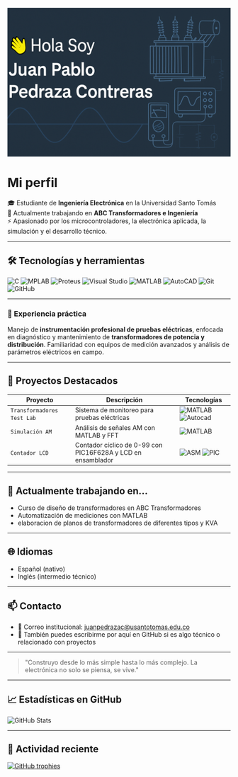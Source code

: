 <!-- Banner personalizado -->
<p align="center">
  <img src="banner.png" alt="Banner de Juan Pablo Pedraza Contreras">
</p>

# Mi perfil 

🎓 Estudiante de **Ingeniería Electrónica** en la Universidad Santo Tomás  
🏢 Actualmente trabajando en **ABC Transformadores e Ingeniería**  
⚡ Apasionado por los microcontroladores, la electrónica aplicada, la simulación y el desarrollo técnico.

---

## 🛠️ Tecnologías y herramientas

![C](https://img.shields.io/badge/C-blue?style=for-the-badge&logo=c)
![MPLAB](https://img.shields.io/badge/MPLAB-red?style=for-the-badge)
![Proteus](https://img.shields.io/badge/Proteus-lightgrey?style=for-the-badge)
![Visual Studio](https://img.shields.io/badge/Visual_Studio-5C2D91?style=for-the-badge&logo=visual-studio&logoColor=white)
![MATLAB](https://img.shields.io/badge/MATLAB-orange?style=for-the-badge)
![AutoCAD](https://img.shields.io/badge/AutoCAD-EF1212?style=for-the-badge&logo=autodesk&logoColor=white)
![Git](https://img.shields.io/badge/Git-F05032?style=for-the-badge&logo=git&logoColor=white)
![GitHub](https://img.shields.io/badge/GitHub-181717?style=for-the-badge&logo=github)

---

### 🔬 Experiencia práctica

Manejo de **instrumentación profesional de pruebas eléctricas**, enfocada en diagnóstico y mantenimiento de **transformadores de potencia y distribución**. Familiaridad con equipos de medición avanzados y análisis de parámetros eléctricos en campo.

---

## 📌 Proyectos Destacados

| Proyecto | Descripción | Tecnologías |
|----------|-------------|-------------|
| `Transformadores Test Lab` | Sistema de monitoreo para pruebas eléctricas | ![MATLAB](https://img.shields.io/badge/MATLAB-Used-orange) ![Autocad](https://img.shields.io/badge/Autocad-Used-lightgrey) |
| `Simulación AM` | Análisis de señales AM con MATLAB y FFT | ![MATLAB](https://img.shields.io/badge/MATLAB-Used-orange) |
| `Contador LCD` | Contador cíclico de 0-99 con PIC16F628A y LCD en ensamblador | ![ASM](https://img.shields.io/badge/Assembly-MPLAB-lightgrey) ![PIC](https://img.shields.io/badge/Microcontrolador-PIC16F628A-blue) |


---
## 🚀 Actualmente trabajando en...

- Curso de diseño de transformadores en ABC Transformadores
- Automatización de mediciones con MATLAB
- elaboracion de planos de transformadores de diferentes tipos y KVA

---
## 🌐 Idiomas

- Español (nativo)
- Inglés (intermedio técnico)

---

## 📫 Contacto

- 📧 Correo institucional: [juanpedrazac@usantotomas.edu.co](mailto:juanpedrazac@usantotomas.edu.co)
- 📨 También puedes escribirme por aquí en GitHub si es algo técnico o relacionado con proyectos

---

> "Construyo desde lo más simple hasta lo más complejo. La electrónica no solo se piensa, se vive."
---

## 📈 Estadísticas en GitHub

![GitHub Stats](https://github-readme-stats.vercel.app/api?username=juanpabl0806&show_icons=true&theme=tokyonight)


---

## 🔄 Actividad reciente

[![GitHub trophies](https://github-profile-trophy.vercel.app/?username=juanpabl0806&theme=gruvbox)](https://github.com/ryo-ma/github-profile-trophy)



